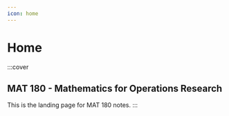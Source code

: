 ```yaml
---
icon: home
---
```


# Home

<style>
.cover{
    text-align: center;
    color: white;
    border-radius: 15px;
    background-color: #E1EDFF;
    /* border: 1px solid #1956AF; */
    padding-top: 20px;
    margin-bottom: 20px;
    background-image: url(https://images.unsplash.com/photo-1489549132488-d00b7eee80f1?ixlib=rb-4.0.3&q=85&fm=jpg&crop=entropy&cs=srgb&w=4800);
    background-repeat: no-repeat;
    background-size: cover;
    background-position: bottom;
    padding:20pt;
}
.cover h2 {
    color: white !important;
}
.cover p {
    margin-bottom:0 !important;
}
</style>

:::cover

## MAT 180 - Mathematics for Operations Research

This is the landing page for MAT 180 notes.
:::
